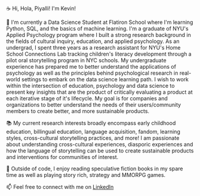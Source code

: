 ☕ Hi, Hola, Piyalli! I'm Kevin! 

🍂 I'm currently a Data Science Student at Flatiron School where I'm learning Python, SQL, and the basics of machine learning. I'm a graduate of NYU's Applied Psychology program where I built a 
strong research background in the fields of cultural inquiry, education, and applied psychology. As an undergrad, I spent three years as a research assistant for NYU's Home School Connections Lab tracking children's literacy development through a pilot oral storytelling program in NYC schools. My undergraduate experience has prepared me to better understand the applications of psychology as well as the principles behind psychological research in real-world settings to embark on the data science learning path. I wish to work within the intersection of education, psychology and data science to present key insights that are the product of critically evaluating a product at each iterative stage of it's lifecycle. My goal is for companies and organizations to better understand the needs of their users/community members to create better, and more sustainable products. 


📚 My current research interests broadly encompass early childhood education, billingual education, language acquisition, fandom, learning styles, cross-cultural storytelling practices, and more! I am passionate about understanding cross-cultural experiences, diasporic experiences and how the language of storytelling can be used to create sustainable products and interventions for communities of interest. 

💞️ Outside of code, I enjoy reading speculative fiction books in my spare time as well as playing story rich, strategy and MMORPG games.

📫 Feel free to connect with me on [LinkedIn](https://www.linkedin.com/in/kevin-mendez-59aa61252/)

<!---
asoylatte03/asoylatte03 is a ✨ special ✨ repository because its `README.md` (this file) appears on your GitHub profile.
You can click the Preview link to take a look at your changes.
--->
